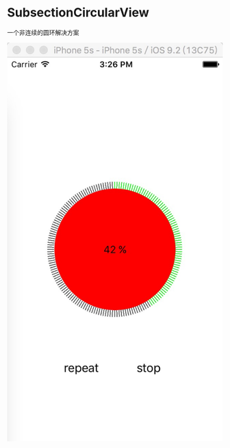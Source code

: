 # SubsectionCircularView
一个非连续的圆环解决方案

![example icon](https://github.com/honzon-0/SubsectionCircularView/blob/master/source/Example.jpg)
